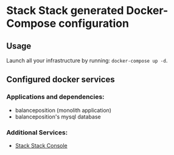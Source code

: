 # Stack Stack generated Docker-Compose configuration

## Usage

Launch all your infrastructure by running: `docker-compose up -d`.

## Configured docker services

### Applications and dependencies:
- balanceposition (monolith application)
- balanceposition's mysql database

### Additional Services:

- [Stack Stack Console](http://localhost:5601)
